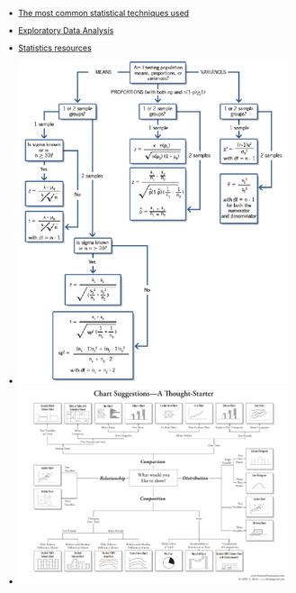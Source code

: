 - [The most common statistical techniques used](http://www.statstutor.ac.uk/resources/uploaded/tutorsquickguidetostatistics.pdf)

- [Exploratory Data Analysis](https://www.itl.nist.gov/div898/handbook/eda/eda_d.htm)
- [Statistics resources](https://brohrer.github.io/stats_resources.html)
- <img src="./img/Hypothesis-Testing-Decision-Tree.png">
- <img src="./img/chart-types-choosing-the-right-one.png">